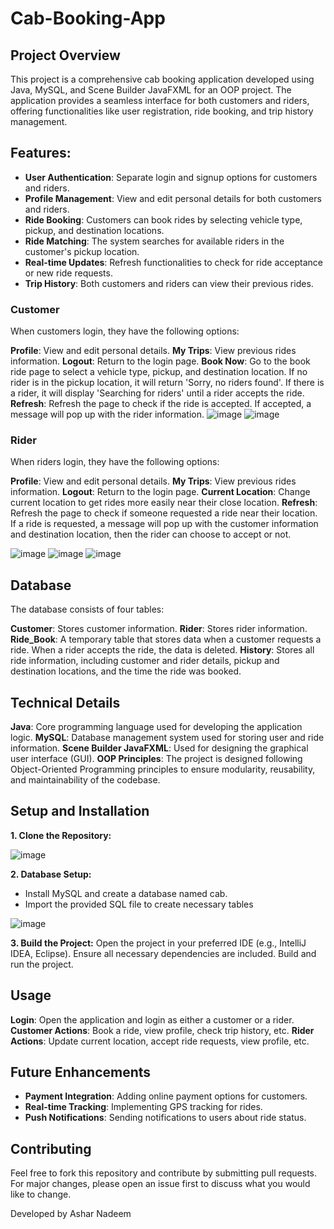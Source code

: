 # Cab-Booking-App

## Project Overview
This project is a comprehensive cab booking application developed using Java, MySQL, and Scene Builder JavaFXML for an OOP project. The application provides a seamless interface for both customers and riders, offering functionalities like user registration, ride booking, and trip history management.

## Features:
* **User Authentication**: Separate login and signup options for customers and riders.
* **Profile Management**: View and edit personal details for both customers and riders.
* **Ride Booking**: Customers can book rides by selecting vehicle type, pickup, and destination locations.
* **Ride Matching**: The system searches for available riders in the customer's pickup location.
* **Real-time Updates**: Refresh functionalities to check for ride acceptance or new ride requests.
* **Trip History**: Both customers and riders can view their previous rides.

### Customer
When customers login, they have the following options:

**Profile**: View and edit personal details.
**My Trips**: View previous rides information.
**Logout**: Return to the login page.
**Book Now**: Go to the book ride page to select a vehicle type, pickup, and destination location. If no rider is in the pickup location, it will return 'Sorry, no riders found'. If there is a rider, it will display 'Searching for riders' until a rider accepts the ride.
**Refresh**: Refresh the page to check if the ride is accepted. If accepted, a message will pop up with the rider information.
![image](https://github.com/Ashar18/Cab-Booking-App/assets/64865488/b359b3b0-67d0-4655-943e-b180a26e59af)
![image](https://github.com/Ashar18/Cab-Booking-App/assets/64865488/2080a7c8-5fea-4fbe-bd05-49af28e13d29)



### Rider
When riders login, they have the following options:

**Profile**: View and edit personal details.
**My Trips**: View previous rides information.
**Logout**: Return to the login page.
**Current Location**: Change current location to get rides more easily near their close location.
**Refresh**: Refresh the page to check if someone requested a ride near their location. If a ride is requested, a message will pop up with the customer information and destination location, then the rider can choose to accept or not.

![image](https://github.com/Ashar18/Cab-Booking-App/assets/64865488/221f6c83-5ad0-4c5a-a2c3-9ddff3bea750)
![image](https://github.com/Ashar18/Cab-Booking-App/assets/64865488/6eb2fc53-a647-4bdf-9e33-5f193e4fb4e4)
![image](https://github.com/Ashar18/Cab-Booking-App/assets/64865488/4ed00d3b-ef1c-46b3-ac3d-5af0a6c64503)


## Database
The database consists of four tables:

**Customer**: Stores customer information.
**Rider**: Stores rider information.
**Ride_Book**: A temporary table that stores data when a customer requests a ride. When a rider accepts the ride, the data is deleted.
**History**: Stores all ride information, including customer and rider details, pickup and destination locations, and the time the ride was booked.

## Technical Details

**Java**: Core programming language used for developing the application logic.
**MySQL**: Database management system used for storing user and ride information.
**Scene Builder JavaFXML**: Used for designing the graphical user interface (GUI).
**OOP Principles**: The project is designed following Object-Oriented Programming principles to ensure modularity, reusability, and maintainability of the codebase.

## Setup and Installation
**1. Clone the Repository:**

![image](https://github.com/Ashar18/Cab-Booking-App/assets/64865488/70cc2d75-acf8-4683-8081-7e50636456cc)

**2. Database Setup:**
* Install MySQL and create a database named cab.
* Import the provided SQL file to create necessary tables
  
![image](https://github.com/Ashar18/Cab-Booking-App/assets/64865488/6f543cb5-503e-42a3-a80a-d0cfb2c279c6)

**3. Build the Project:**
Open the project in your preferred IDE (e.g., IntelliJ IDEA, Eclipse).
Ensure all necessary dependencies are included.
Build and run the project.

## Usage
**Login**: Open the application and login as either a customer or a rider.
**Customer Actions**: Book a ride, view profile, check trip history, etc.
**Rider Actions**: Update current location, accept ride requests, view profile, etc.

## Future Enhancements
* **Payment Integration**: Adding online payment options for customers.
* **Real-time Tracking**: Implementing GPS tracking for rides.
* **Push Notifications**: Sending notifications to users about ride status.

## Contributing
Feel free to fork this repository and contribute by submitting pull requests. For major changes, please open an issue first to discuss what you would like to change.


Developed by Ashar Nadeem
